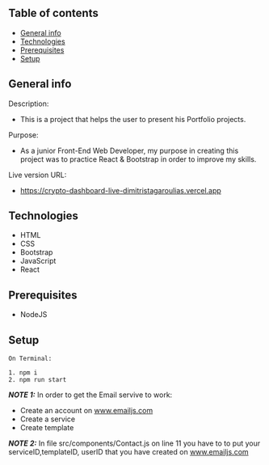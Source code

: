 ## Table of contents

- [General info](#general-info)
- [Technologies](#technologies)
- [Prerequisites](#prerequisites)
- [Setup](#setup)

## General info

Description:

- This is a project that helps the user to present his Portfolio projects.

Purpose:

- As a junior Front-End Web Developer, my purpose in creating this project was to practice React & Bootstrap in order to improve my skills.

Live version URL:

- https://crypto-dashboard-live-dimitristagaroulias.vercel.app

## Technologies

- HTML
- CSS
- Bootstrap
- JavaScript
- React

## Prerequisites

- NodeJS

## Setup

```
On Terminal:

1. npm i
2. npm run start

```

**_NOTE 1:_** In order to get the Email servive to work:

- Create an account on www.emailjs.com
- Create a service
- Create template

**_NOTE 2:_** In file src/components/Contact.js on line 11 you have to to put your serviceID,templateID, userID that you have created on www.emailjs.com
